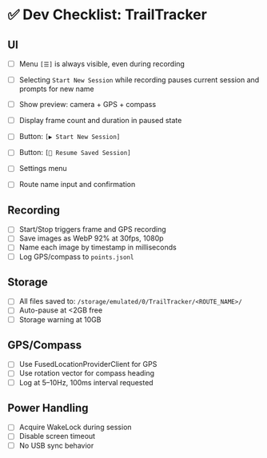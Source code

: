 # ✅ Dev Checklist: TrailTracker

## UI

- [ ] Menu `[☰]` is always visible, even during recording
- [ ] Selecting `Start New Session` while recording pauses current session and prompts for new name

- [ ] Show preview: camera + GPS + compass
- [ ] Display frame count and duration in paused state
- [ ] Button: `[▶ Start New Session]`
- [ ] Button: `[📂 Resume Saved Session]`
- [ ] Settings menu
- [ ] Route name input and confirmation

## Recording

- [ ] Start/Stop triggers frame and GPS recording
- [ ] Save images as WebP 92% at 30fps, 1080p
- [ ] Name each image by timestamp in milliseconds
- [ ] Log GPS/compass to `points.jsonl`

## Storage

- [ ] All files saved to: `/storage/emulated/0/TrailTracker/<ROUTE_NAME>/`
- [ ] Auto-pause at <2GB free
- [ ] Storage warning at 10GB

## GPS/Compass

- [ ] Use FusedLocationProviderClient for GPS
- [ ] Use rotation vector for compass heading
- [ ] Log at 5–10Hz, 100ms interval requested

## Power Handling

- [ ] Acquire WakeLock during session
- [ ] Disable screen timeout
- [ ] No USB sync behavior
